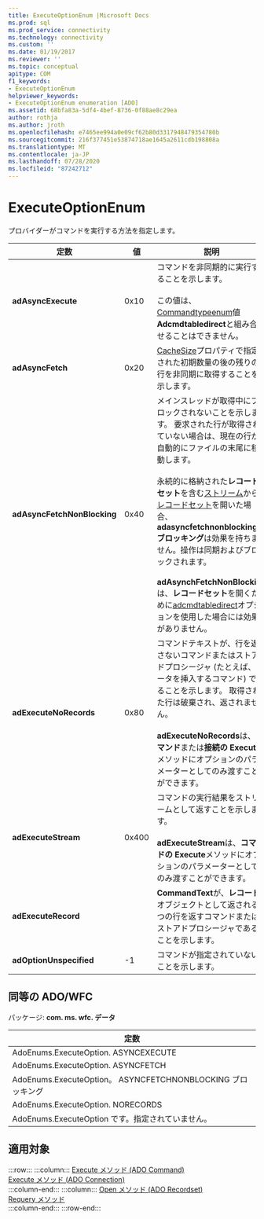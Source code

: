 ```yaml
---
title: ExecuteOptionEnum |Microsoft Docs
ms.prod: sql
ms.prod_service: connectivity
ms.technology: connectivity
ms.custom: ''
ms.date: 01/19/2017
ms.reviewer: ''
ms.topic: conceptual
apitype: COM
f1_keywords:
- ExecuteOptionEnum
helpviewer_keywords:
- ExecuteOptionEnum enumeration [ADO]
ms.assetid: 68bfa83a-5df4-4bef-8736-0f88ae8c29ea
author: rothja
ms.author: jroth
ms.openlocfilehash: e7465ee994a0e09cf62b80d3317948479354780b
ms.sourcegitcommit: 216f377451e53874718ae1645a2611cdb198808a
ms.translationtype: MT
ms.contentlocale: ja-JP
ms.lasthandoff: 07/28/2020
ms.locfileid: "87242712"
---
```

# <a name="executeoptionenum"></a>ExecuteOptionEnum
プロバイダーがコマンドを実行する方法を指定します。  
  
|定数|値|説明|  
|--------------|-----------|-----------------|  
|**adAsyncExecute**|0x10|コマンドを非同期的に実行することを示します。<br /><br /> この値は、 [Commandtypeenum](../../../ado/reference/ado-api/commandtypeenum.md)値**Adcmdtabledirect**と組み合わせることはできません。|  
|**adAsyncFetch**|0x20|[CacheSize](../../../ado/reference/ado-api/cachesize-property-ado.md)プロパティで指定された初期数量の後の残りの行を非同期に取得することを示します。|  
|**adAsyncFetchNonBlocking**|0x40|メインスレッドが取得中にブロックされないことを示します。 要求された行が取得されていない場合は、現在の行が自動的にファイルの末尾に移動します。<br /><br /> 永続的に格納された**レコードセット**を含む[ストリーム](../../../ado/reference/ado-api/stream-object-ado.md)から[レコードセット](../../../ado/reference/ado-api/recordset-object-ado.md)を開いた場合、 **adasyncfetchnonblocking ブロッキング**は効果を持ちません。操作は同期およびブロックされます。<br /><br /> **adAsynchFetchNonBlocking**は、**レコードセット**を開くために[adcmdtabledirect](../../../ado/reference/ado-api/commandtypeenum.md)オプションを使用した場合には効果がありません。|  
|**adExecuteNoRecords**|0x80|コマンドテキストが、行を返さないコマンドまたはストアドプロシージャ (たとえば、データを挿入するコマンド) であることを示します。 取得された行は破棄され、返されません。<br /><br /> **adExecuteNoRecords**は、**コマンド**または**接続の Execute**メソッドにオプションのパラメーターとしてのみ渡すことができます。|  
|**adExecuteStream**|0x400|コマンドの実行結果をストリームとして返すことを示します。<br /><br /> **adExecuteStream**は、**コマンドの Execute**メソッドにオプションのパラメーターとしてのみ渡すことができます。|  
|**adExecuteRecord**||**CommandText**が、**レコード**オブジェクトとして返される1つの行を返すコマンドまたはストアドプロシージャであることを示します。|  
|**adOptionUnspecified**|-1|コマンドが指定されていないことを示します。|  
  
## <a name="adowfc-equivalent"></a>同等の ADO/WFC  
 パッケージ: **com. ms. wfc. データ**  
  
|定数|  
|--------------|  
|AdoEnums.ExecuteOption. ASYNCEXECUTE|  
|AdoEnums.ExecuteOption. ASYNCFETCH|  
|AdoEnums.ExecuteOption。 ASYNCFETCHNONBLOCKING ブロッキング|  
|AdoEnums.ExecuteOption. NORECORDS|  
|AdoEnums.ExecuteOption です。指定されていません。|  
  
## <a name="applies-to"></a>適用対象  

:::row:::
    :::column:::
        [Execute メソッド (ADO Command)](../../../ado/reference/ado-api/execute-method-ado-command.md)  
        [Execute メソッド (ADO Connection)](../../../ado/reference/ado-api/execute-method-ado-connection.md)  
    :::column-end:::
    :::column:::
        [Open メソッド (ADO Recordset)](../../../ado/reference/ado-api/open-method-ado-recordset.md)  
        [Requery メソッド](../../../ado/reference/ado-api/requery-method.md)  
    :::column-end:::
:::row-end:::
